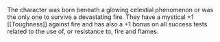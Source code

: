 The character was born beneath a glowing celestial phenomenon or was the only one to survive a devastating fire. They have a mystical +1 [[Toughness]] against fire and has also a +1 bonus on all success tests related to the use of, or resistance to, fire and flames.